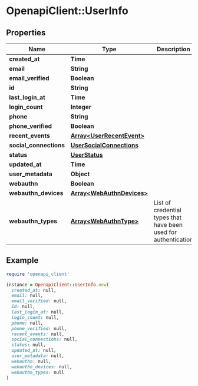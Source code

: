 # OpenapiClient::UserInfo

## Properties

| Name                   | Type                                                   | Description                                                     | Notes |
| ---------------------- | ------------------------------------------------------ | --------------------------------------------------------------- | ----- |
| **created_at**         | **Time**                                               |                                                                 |       |
| **email**              | **String**                                             |                                                                 |       |
| **email_verified**     | **Boolean**                                            |                                                                 |       |
| **id**                 | **String**                                             |                                                                 |       |
| **last_login_at**      | **Time**                                               |                                                                 |       |
| **login_count**        | **Integer**                                            |                                                                 |       |
| **phone**              | **String**                                             |                                                                 |       |
| **phone_verified**     | **Boolean**                                            |                                                                 |       |
| **recent_events**      | [**Array&lt;UserRecentEvent&gt;**](UserRecentEvent.md) |                                                                 |       |
| **social_connections** | [**UserSocialConnections**](UserSocialConnections.md)  |                                                                 |       |
| **status**             | [**UserStatus**](UserStatus.md)                        |                                                                 |       |
| **updated_at**         | **Time**                                               |                                                                 |       |
| **user_metadata**      | **Object**                                             |                                                                 |       |
| **webauthn**           | **Boolean**                                            |                                                                 |       |
| **webauthn_devices**   | [**Array&lt;WebAuthnDevices&gt;**](WebAuthnDevices.md) |                                                                 |       |
| **webauthn_types**     | [**Array&lt;WebAuthnType&gt;**](WebAuthnType.md)       | List of credential types that have been used for authentication |       |

## Example

```ruby
require 'openapi_client'

instance = OpenapiClient::UserInfo.new(
  created_at: null,
  email: null,
  email_verified: null,
  id: null,
  last_login_at: null,
  login_count: null,
  phone: null,
  phone_verified: null,
  recent_events: null,
  social_connections: null,
  status: null,
  updated_at: null,
  user_metadata: null,
  webauthn: null,
  webauthn_devices: null,
  webauthn_types: null
)
```
